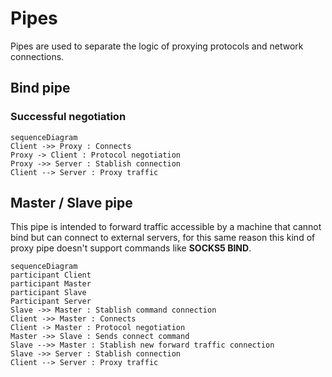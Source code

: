 # Pipes

Pipes are used to separate the logic of proxying protocols and network connections.

## Bind pipe

### Successful negotiation

```mermaid
sequenceDiagram
Client ->> Proxy : Connects
Proxy -> Client : Protocol negotiation
Proxy ->> Server : Stablish connection
Client --> Server : Proxy traffic
```

## Master / Slave pipe

This pipe is intended to forward traffic accessible by a machine that cannot bind but can connect to external servers,
for this same reason this kind of proxy pipe doesn't support commands like **SOCKS5 BIND**.

```mermaid
sequenceDiagram
participant Client
participant Master
participant Slave
Participant Server
Slave ->> Master : Stablish command connection
Client ->> Master : Connects
Client -> Master : Protocol negotiation
Master ->> Slave : Sends connect command
Slave -->> Master : Stablish new forward traffic connection
Slave ->> Server : Stablish connection
Client --> Server : Proxy traffic
```